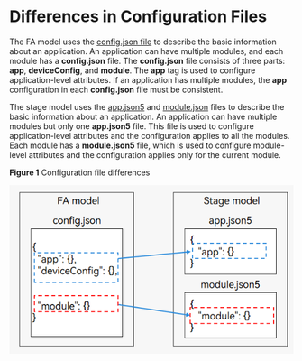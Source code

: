 # Differences in Configuration Files


The FA model uses the [config.json file](../quick-start/application-configuration-file-overview-fa.md) to describe the basic information about an application. An application can have multiple modules, and each module has a **config.json** file. The **config.json** file consists of three parts: **app**, **deviceConfig**, and **module**. The **app** tag is used to configure application-level attributes. If an application has multiple modules, the **app** configuration in each **config.json** file must be consistent.


The stage model uses the [app.json5](../quick-start/app-configuration-file.md) and [module.json](../quick-start/module-configuration-file.md) files to describe the basic information about an application. An application can have multiple modules but only one **app.json5** file. This file is used to configure application-level attributes and the configuration applies to all the modules. Each module has a **module.json5** file, which is used to configure module-level attributes and the configuration applies only for the current module.

**Figure 1** Configuration file differences

![comparison-of-configuration-file](figures/comparison-of-configuration-file.png)
